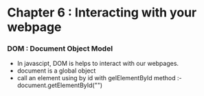# Chapter 6 : Interacting with your webpage

### DOM : Document Object Model
- In javascipt, DOM is helps to interact with our webpages.
- document is a global object
- call an element using by id with gelElementById method :- document.getElementById("<Element id Here>")